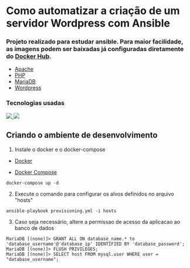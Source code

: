 # Como automatizar a criação de um servidor Wordpress com Ansible

### Projeto realizado para estudar ansible. Para maior facilidade, as imagens podem ser baixadas já configuradas diretamente do [Docker Hub](https://hub.docker.com/search?q=).

- [Apache](https://hub.docker.com/_/httpd)
- [PHP](https://hub.docker.com/_/php)
- [MariaDB](https://hub.docker.com/_/mariadb)
- [Wordpress](https://hub.docker.com/_/wordpress)

### Tecnologias usadas


<a href="https://docs.ansible.com/ansible/latest/index.html" alt="Ansible Documentation">
<img src="https://img.shields.io/badge/ansible-%231A1918.svg?style=for-the-badge&logo=ansible&logoColor=white"/>
</a>

<a href="https://docs.docker.com/get-started/overview/" alt="Docker Documentation">
<img src="https://img.shields.io/badge/docker-%230db7ed.svg?style=for-the-badge&logo=docker&logoColor=white"/>
</a>

## Criando o ambiente de desenvolvimento

1. Instale o docker e o docker-compose 

- [Docker](https://www.digitalocean.com/community/tutorials/how-to-install-and-use-docker-on-ubuntu-22-04)

- [Docker Compose](https://www.digitalocean.com/community/tutorials/how-to-install-and-use-docker-compose-on-ubuntu-22-04)

```
docker-compose up -d
```

2. Execute o comando para configurar os alvos definidos no arquivo "hosts"

```
ansible-playbook provisioning.yml -i hosts 
```

3. Caso seja necessário, altere a permissao de acesso da aplicacao ao banco de dados

```
MariaDB [(none)]> GRANT ALL ON database_name.* to 'database_username'@'database_ip' IDENTIFIED BY 'database_password';
MariaDB [(none)]> FLUSH PRIVILEGES;
MariaDB [(none)]> SELECT host FROM mysql.user WHERE user = "database_username";
```